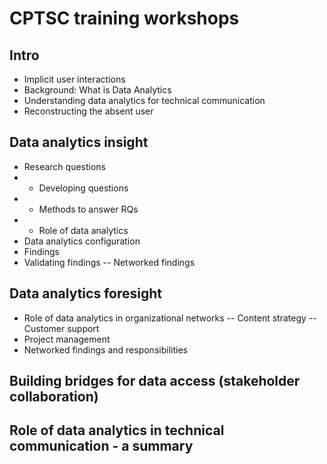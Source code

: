 # CPTSC training workshops

## Intro 
- Implicit user interactions
- Background: What is Data Analytics
- Understanding data analytics for technical communication 
- Reconstructing the absent user 
## Data analytics insight
- Research questions
- - Developing questions
- - Methods to answer RQs
- - Role of data analytics
- Data analytics configuration 
- Findings 
- Validating findings 
-- Networked findings
## Data analytics foresight
- Role of data analytics in organizational networks
-- Content strategy
-- Customer support
- Project management 
- Networked findings and responsibilities 
## Building bridges for data access (stakeholder collaboration)
## Role of data analytics in technical communication - a summary 
